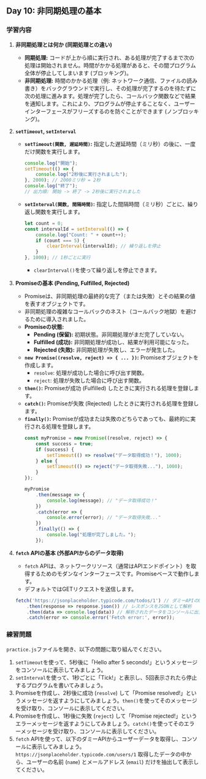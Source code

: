 ## Day 10: 非同期処理の基本

### 学習内容

1.  **非同期処理とは何か (同期処理との違い)**
    *   **同期処理:** コードが上から順に実行され、ある処理が完了するまで次の処理は開始されません。時間がかかる処理があると、その間プログラム全体が停止してしまいます (ブロッキング)。
    *   **非同期処理:** 時間のかかる処理（例: ネットワーク通信、ファイルの読み書き）をバックグラウンドで実行し、その処理が完了するのを待たずに次の処理に進みます。処理が完了したら、コールバック関数などで結果を通知します。これにより、プログラムが停止することなく、ユーザーインターフェースがフリーズするのを防ぐことができます (ノンブロッキング)。

2.  **`setTimeout`, `setInterval`**
    *   **`setTimeout(関数, 遅延時間)`:** 指定した遅延時間（ミリ秒）の後に、一度だけ関数を実行します。
        ```javascript
        console.log("開始");
        setTimeout(() => {
            console.log("2秒後に実行されました");
        }, 2000); // 2000ミリ秒 = 2秒
        console.log("終了");
        // 出力順: 開始 -> 終了 -> 2秒後に実行されました
        ```
    *   **`setInterval(関数, 間隔時間)`:** 指定した間隔時間（ミリ秒）ごとに、繰り返し関数を実行します。
        ```javascript
        let count = 0;
        const intervalId = setInterval(() => {
            console.log("Count: " + count++);
            if (count === 5) {
                clearInterval(intervalId); // 繰り返しを停止
            }
        }, 1000); // 1秒ごとに実行
        ```
        *   `clearInterval()`を使って繰り返しを停止できます。

3.  **Promiseの基本 (Pending, Fulfilled, Rejected)**
    *   Promiseは、非同期処理の最終的な完了（または失敗）とその結果の値を表すオブジェクトです。
    *   非同期処理の複雑なコールバックのネスト（コールバック地獄）を避けるために導入されました。
    *   **Promiseの状態:**
        *   **Pending (保留):** 初期状態。非同期処理がまだ完了していない。
        *   **Fulfilled (成功):** 非同期処理が成功し、結果が利用可能になった。
        *   **Rejected (失敗):** 非同期処理が失敗し、エラーが発生した。
    *   **`new Promise((resolve, reject) => { ... })`:** Promiseオブジェクトを作成します。
        *   `resolve`: 処理が成功した場合に呼び出す関数。
        *   `reject`: 処理が失敗した場合に呼び出す関数。
    *   **`then()`:** Promiseが成功 (Fulfilled) したときに実行される処理を登録します。
    *   **`catch()`:** Promiseが失敗 (Rejected) したときに実行される処理を登録します。
    *   **`finally()`:** Promiseが成功または失敗のどちらであっても、最終的に実行される処理を登録します。
        ```javascript
        const myPromise = new Promise((resolve, reject) => {
            const success = true;
            if (success) {
                setTimeout(() => resolve("データ取得成功！"), 1000);
            } else {
                setTimeout(() => reject("データ取得失敗..."), 1000);
            }
        });

        myPromise
            .then(message => {
                console.log(message); // "データ取得成功！"
            })
            .catch(error => {
                console.error(error); // "データ取得失敗..."
            })
            .finally(() => {
                console.log("処理が完了しました。");
            });
        ```

4.  **`fetch` APIの基本 (外部APIからのデータ取得)**
    *   `fetch` APIは、ネットワークリソース（通常はAPIエンドポイント）を取得するためのモダンなインターフェースです。Promiseベースで動作します。
    *   デフォルトではGETリクエストを送信します。
    ```javascript
    fetch('https://jsonplaceholder.typicode.com/todos/1') // ダミーAPIのURL
        .then(response => response.json()) // レスポンスをJSONとして解析
        .then(data => console.log(data)) // 解析されたデータをコンソールに出力
        .catch(error => console.error('Fetch error:', error));
    ```

### 練習問題

`practice.js`ファイルを開き、以下の問題に取り組んでください。

1.  `setTimeout`を使って、5秒後に「Hello after 5 seconds!」というメッセージをコンソールに表示してみましょう。
2.  `setInterval`を使って、1秒ごとに「Tick!」と表示し、5回表示されたら停止するプログラムを書いてみましょう。
3.  Promiseを作成し、2秒後に成功 (`resolve`) して「Promise resolved!」というメッセージを返すようにしてみましょう。`then()`を使ってそのメッセージを受け取り、コンソールに表示してください。
4.  Promiseを作成し、1秒後に失敗 (`reject`) して「Promise rejected!」というエラーメッセージを返すようにしてみましょう。`catch()`を使ってそのエラーメッセージを受け取り、コンソールに表示してください。
5.  `fetch` APIを使って、以下のダミーAPIからユーザーデータを取得し、コンソールに表示してみましょう。
    `https://jsonplaceholder.typicode.com/users/1`
    取得したデータの中から、ユーザーの名前 (`name`) とメールアドレス (`email`) だけを抽出して表示してください。

